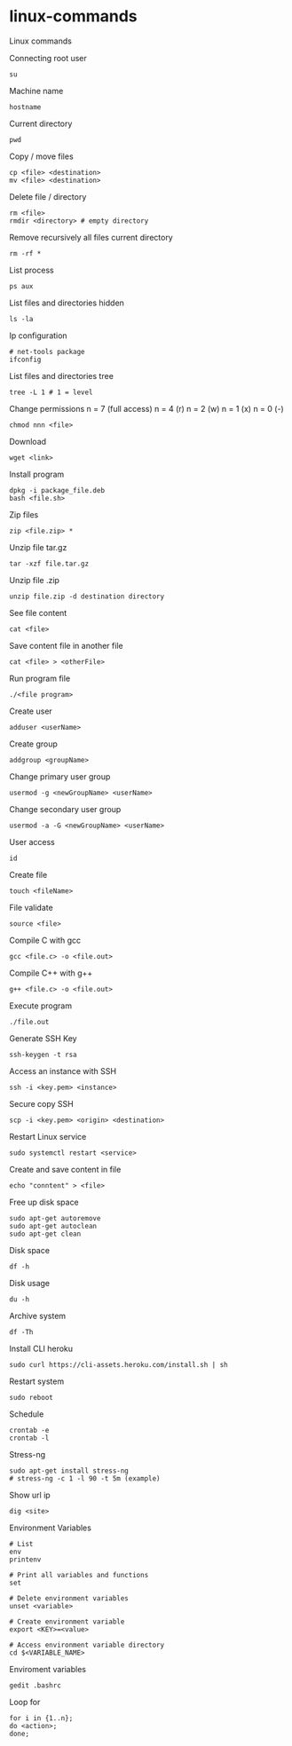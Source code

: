 # linux-commands
Linux commands

Connecting root user
```
su
```

Machine name
```
hostname
```

Current directory
```
pwd
```

Copy / move files
```
cp <file> <destination>
mv <file> <destination>
```

Delete file / directory
```
rm <file>
rmdir <directory> # empty directory
```

Remove recursively all files current directory
```
rm -rf * 
```

List process
```
ps aux
```

List files and directories hidden
```
ls -la
```

Ip configuration
```
# net-tools package
ifconfig
```

List files and directories tree
```
tree -L 1 # 1 = level
```

Change permissions
n = 7 (full access)
n = 4 (r)
n = 2 (w)
n = 1 (x)
n = 0 (-)
```
chmod nnn <file>
```

Download
```
wget <link>
```

Install program
```
dpkg -i package_file.deb
bash <file.sh>
```

Zip files
```
zip <file.zip> *
```

Unzip file tar.gz
```
tar -xzf file.tar.gz
```

Unzip file .zip
```
unzip file.zip -d destination directory
```

See file content
```
cat <file>
```

Save content file in another file
```
cat <file> > <otherFile>
```

Run program file
```
./<file program>
```

Create user
```
adduser <userName>
```

Create group
```
addgroup <groupName>
```

Change primary user group
```
usermod -g <newGroupName> <userName>
```

Change secondary user group
```
usermod -a -G <newGroupName> <userName>
```

User access
```
id
```

Create file
```
touch <fileName>
```

File validate
```
source <file>
```

Compile C with gcc
```
gcc <file.c> -o <file.out>
```

Compile C++ with g++
```
g++ <file.c> -o <file.out>
```

Execute program
```
./file.out
```

Generate SSH Key
```
ssh-keygen -t rsa
```

Access an instance with SSH
```
ssh -i <key.pem> <instance>
```

Secure copy SSH
```
scp -i <key.pem> <origin> <destination>
```

Restart Linux service
```
sudo systemctl restart <service>
```

Create and save content in file
```
echo "conntent" > <file>
```

Free up disk space
```
sudo apt-get autoremove
sudo apt-get autoclean
sudo apt-get clean
```

Disk space
```
df -h
```

Disk usage
```
du -h
```

Archive system 
```
df -Th
```

Install CLI heroku
```
sudo curl https://cli-assets.heroku.com/install.sh | sh
```

Restart system
```
sudo reboot
```

Schedule
```
crontab -e
crontab -l
```

Stress-ng
```
sudo apt-get install stress-ng
# stress-ng -c 1 -l 90 -t 5m (example)
```

Show url ip
```
dig <site>
```

Environment Variables
```
# List
env
printenv

# Print all variables and functions
set

# Delete environment variables
unset <variable>

# Create environment variable
export <KEY>=<value>

# Access environment variable directory
cd $<VARIABLE_NAME>
```

Enviroment variables
```
gedit .bashrc
```

Loop for
```
for i in {1..n};
do <action>;
done;
```
